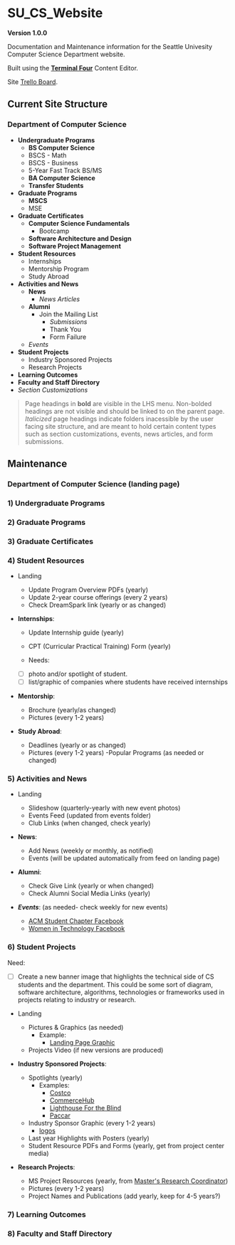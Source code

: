# SU_CS_Website

**Version 1.0.0**

Documentation and Maintenance information for the Seattle Univesity Computer Science Department website.

Built using the [**Terminal Four**](https://cms.seattleu.edu/terminalfour) Content Editor.

Site [Trello Board](https://trello.com/b/eN8sN4kn/su-website-redesign).

## Current Site Structure

### Department of Computer Science
  * **Undergraduate Programs**
      * **BS Computer Science**
      * BSCS - Math
      * BSCS - Business
      * 5-Year Fast Track BS/MS
      * **BA Computer Science**
      * **Transfer Students**
  * **Graduate Programs**
      * **MSCS**
      * MSE
  * **Graduate Certificates**
      * **Computer Science Fundamentals**
          * Bootcamp
      * **Software Architecture and Design**
      * **Software Project Management**
  * **Student Resources**
      * Internships
      * Mentorship Program
      * Study Abroad
  * **Activities and News**
      * **News**
          * *News Articles*
      * **Alumni**
          * Join the Mailing List
              * *Submissions*
              * Thank You
              * Form Failure
      * *Events*
  * **Student Projects**
      * Industry Sponsored Projects
      * Research Projects
  * **Learning Outcomes**
  * **Faculty and Staff Directory**
  * *Section Customizations*
  
  > Page headings in **bold** are visible in the LHS menu. 
  > Non-bolded headings are not visible and should be linked to on the parent page.
  > *Italicized* page headings indicate folders inacessible by the user facing site structure, and are meant to hold certain content types such as section customizations, events, news articles, and form submissions.
  
## Maintenance

### Department of Computer Science (landing page)

### 1) Undergraduate Programs

### 2) Graduate Programs

### 3) Graduate Certificates

### 4) Student Resources
* Landing
	- Update Program Overview PDFs (yearly)
	- Update 2-year course offerings (every 2 years)
	- Check DreamSpark link (yearly or as changed)

* **Internships**:
	- Update Internship guide (yearly)
	- CPT (Curricular Practical Training) Form (yearly)
	
	- Needs:
	 - [ ] photo and/or spotlight of student.
	 - [ ] list/graphic of companies where students have received internships
		
* **Mentorship**:
	- Brochure (yearly/as changed)
	- Pictures (every 1-2 years)
		
* **Study Abroad**:
	- Deadlines (yearly or as changed)
	- Pictures (every 1-2 years)
	-Popular Programs (as needed or changed)
	
### 5) Activities and News
* Landing 
	- Slideshow (quarterly-yearly with new event photos)
	- Events Feed (updated from events folder)
	- Club Links (when changed, check yearly)
	
* **News**:
	- Add News (weekly or monthly, as notified)
	- Events (will be updated automatically from feed on landing page)

* **Alumni**:
	- Check Give Link (yearly or when changed)
	- Check Alumni Social Media Links (yearly)

* **_Events_**: (as needed- check weekly for new events)
	- [ACM Student Chapter Facebook](https://www.facebook.com/groups/CSCSU)
	- [Women in Technology Facebook](https://www.facebook.com/groups/WITSU/)
	
### 6) Student Projects
Need:
- [ ] Create a new banner image that highlights the technical side of CS students and the department. This could be some sort of diagram, software architecture, algorithms, technologies or frameworks used in projects relating to industry or research.
* Landing
	- Pictures & Graphics (as needed)
		- Example:
			- [Landing Page Graphic](./Projects%20_Landing_Page_Graphic.pub)
	- Projects Video (if new versions are produced)
	
* **Industry Sponsored Projects**:
	- Spotlights (yearly)
		- Examples: 
			- [Costco](./templates/Costco%20Graphic.pub)
			- [CommerceHub](./templates/CommerceHub%20graphic.pub)
			- [Lighthouse For the Blind](./templates/LFTB%20graphic.pub)
			- [Paccar](./templates/PACCAR%20graphic.pub)
	- Industry Sponsor Graphic (every 1-2 years)
		- [logos](./templates/Capstone%20Logos.pptx)
	- Last year Highlights with Posters (yearly)
	- Student Resource PDFs and Forms (yearly, get from project center media)
	
* **Research Projects**:
	- MS Project Resources (yearly, from [Master's Research Coordinator](zhuy@seattleu.edu))
	- Pictures (every 1-2 years)
	- Project Names and Publications (add yearly, keep for 4-5 years?)
	
### 7) Learning Outcomes

### 8) Faculty and Staff Directory
